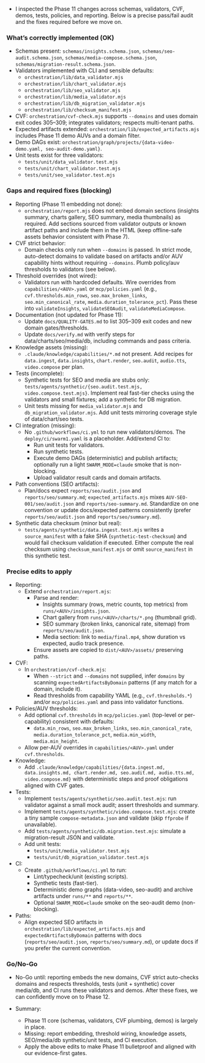 - I inspected the Phase 11 changes across schemas, validators, CVF, demos, tests, policies, and reporting. Below is a precise pass/fail audit and the fixes required before we move on.

### What’s correctly implemented (OK)

- Schemas present: `schemas/insights.schema.json`, `schemas/seo-audit.schema.json`, `schemas/media-compose.schema.json`, `schemas/migration-result.schema.json`.
- Validators implemented with CLI and sensible defaults:
  - `orchestration/lib/data_validator.mjs`
  - `orchestration/lib/chart_validator.mjs`
  - `orchestration/lib/seo_validator.mjs`
  - `orchestration/lib/media_validator.mjs`
  - `orchestration/lib/db_migration_validator.mjs`
  - `orchestration/lib/checksum_manifest.mjs`
- CVF: `orchestration/cvf-check.mjs` supports `--domains` and uses domain exit codes 305–309; integrates validators; respects multi-tenant paths.
- Expected artifacts extended: `orchestration/lib/expected_artifacts.mjs` includes Phase 11 demo AUVs and a domain filter.
- Demo DAGs exist: `orchestration/graph/projects/{data-video-demo.yaml, seo-audit-demo.yaml}`.
- Unit tests exist for three validators:
  - `tests/unit/data_validator.test.mjs`
  - `tests/unit/chart_validator.test.mjs`
  - `tests/unit/seo_validator.test.mjs`

### Gaps and required fixes (blocking)

- Reporting (Phase 11 embedding not done):
  - `orchestration/report.mjs` does not embed domain sections (insights summary, charts gallery, SEO summary, media thumbnails) as required. Add sections sourced from validator outputs or known artifact paths and include them in the HTML (keep offline-safe assets behavior consistent with Phase 7).
- CVF strict behavior:
  - Domain checks only run when `--domains` is passed. In strict mode, auto-detect domains to validate based on artifacts and/or AUV capability hints without requiring `--domains`. Plumb policy/auv thresholds to validators (see below).
- Threshold overrides (not wired):
  - Validators run with hardcoded defaults. Wire overrides from `capabilities/<AUV>.yaml` or `mcp/policies.yaml` (e.g., `cvf.thresholds.min_rows`, `seo.max_broken_links`, `seo.min_canonical_rate`, `media.duration_tolerance_pct`). Pass these into `validateInsights`, `validateSEOAudit`, `validateMediaCompose`.
- Documentation (not updated for Phase 11):
  - Update `docs/QUALITY-GATES.md` to list 305–309 exit codes and new domain gates/thresholds.
  - Update `docs/verify.md` with verify steps for data/charts/seo/media/db, including commands and pass criteria.
- Knowledge assets (missing):
  - `.claude/knowledge/capabilities/*.md` not present. Add recipes for `data.ingest`, `data.insights`, `chart.render`, `seo.audit`, `audio.tts`, `video.compose` per plan.
- Tests (incomplete):
  - Synthetic tests for SEO and media are stubs only: `tests/agents/synthetic/{seo.audit.test.mjs, video.compose.test.mjs}`. Implement real fast-tier checks using the validators and small fixtures; add a synthetic for DB migration.
  - Unit tests missing for `media_validator.mjs` and `db_migration_validator.mjs`. Add unit tests mirroring coverage style of data/chart/seo tests.
- CI integration (missing):
  - No `.github/workflows/ci.yml` to run new validators/demos. The `deploy/ci/swarm1.yaml` is a placeholder. Add/extend CI to:
    - Run unit tests for validators.
    - Run synthetic tests.
    - Execute demo DAGs (deterministic) and publish artifacts; optionally run a light `SWARM_MODE=claude` smoke that is non-blocking.
    - Upload validator result cards and domain artifacts.
- Path conventions (SEO artifacts):
  - Plan/docs expect `reports/seo/audit.json` and `reports/seo/summary.md`; `expected_artifacts.mjs` mixes `AUV-SEO-001/seo/audit.json` and `reports/seo-summary.md`. Standardize on one convention or update docs/expected patterns consistently (prefer `reports/seo/audit.json` and `reports/seo/summary.md`).
- Synthetic data checksum (minor but real):
  - `tests/agents/synthetic/data.ingest.test.mjs` writes a `source_manifest` with a fake SHA (`synthetic-test-checksum`) and would fail checksum validation if executed. Either compute the real checksum using `checksum_manifest.mjs` or omit `source_manifest` in this synthetic test.

### Precise edits to apply

- Reporting:
  - Extend `orchestration/report.mjs`:
    - Parse and render:
      - Insights summary (rows, metric counts, top metrics) from `runs/<AUV>/insights.json`.
      - Chart gallery from `runs/<AUV>/charts/*.png` (thumbnail grid).
      - SEO summary (broken links, canonical rate, sitemap) from `reports/seo/audit.json`.
      - Media section: link to `media/final.mp4`, show duration vs expected, audio track presence.
    - Ensure assets are copied to `dist/<AUV>/assets/` preserving paths.
- CVF:
  - In `orchestration/cvf-check.mjs`:
    - When `--strict` and `--domains` not supplied, infer `domains` by scanning `expectedArtifactsByDomain` patterns (if any match for a domain, include it).
    - Read thresholds from capability YAML (e.g., `cvf.thresholds.*`) and/or `mcp/policies.yaml` and pass into validator functions.
- Policies/AUV thresholds:
  - Add optional `cvf.thresholds` in `mcp/policies.yaml` (top-level or per-capability) consistent with defaults:
    - `data.min_rows`, `seo.max_broken_links`, `seo.min_canonical_rate`, `media.duration_tolerance_pct`, `media.min_width`, `media.min_height`.
  - Allow per-AUV overrides in `capabilities/<AUV>.yaml` under `cvf.thresholds`.
- Knowledge:
  - Add `.claude/knowledge/capabilities/{data.ingest.md, data.insights.md, chart.render.md, seo.audit.md, audio.tts.md, video.compose.md}` with deterministic steps and proof obligations aligned with CVF gates.
- Tests:
  - Implement `tests/agents/synthetic/seo.audit.test.mjs`: run validator against a small mock audit; assert thresholds and summary.
  - Implement `tests/agents/synthetic/video.compose.test.mjs`: create a tiny sample `compose-metadata.json` and validate (skip `ffprobe` if unavailable).
  - Add `tests/agents/synthetic/db.migration.test.mjs`: simulate a migration-result JSON and validate.
  - Add unit tests:
    - `tests/unit/media_validator.test.mjs`
    - `tests/unit/db_migration_validator.test.mjs`
- CI:
  - Create `.github/workflows/ci.yml` to run:
    - Lint/typecheck/unit (existing scripts).
    - Synthetic tests (fast-tier).
    - Deterministic demo graphs (data-video, seo-audit) and archive artifacts under `runs/**` and `reports/**`.
    - Optional `SWARM_MODE=claude` smoke on the seo-audit demo (non-blocking).
- Paths:
  - Align expected SEO artifacts in `orchestration/lib/expected_artifacts.mjs` and `expectedArtifactsByDomain` patterns with docs (`reports/seo/audit.json`, `reports/seo/summary.md`), or update docs if you prefer the current convention.

### Go/No-Go

- No-Go until: reporting embeds the new domains, CVF strict auto-checks domains and respects thresholds, tests (unit + synthetic) cover media/db, and CI runs these validators and demos. After these fixes, we can confidently move on to Phase 12.

- Summary:
  - Phase 11 core (schemas, validators, CVF plumbing, demos) is largely in place.
  - Missing: report embedding, threshold wiring, knowledge assets, SEO/media/db synthetic/unit tests, and CI execution.
  - Apply the above edits to make Phase 11 bulletproof and aligned with our evidence-first gates.
